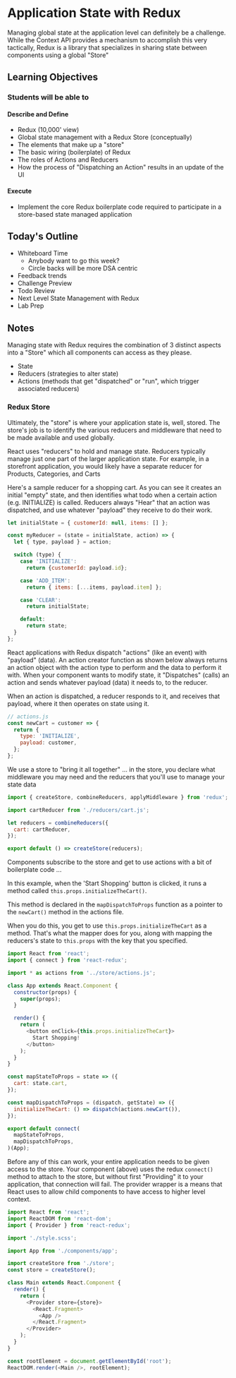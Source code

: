# Application State with Redux

Managing global state at the application level can definitely be a challenge. While the Context API provides a mechanism to accomplish this very tactically, Redux is a library that specializes in sharing state between components using a global "Store"

## Learning Objectives

### Students will be able to

#### Describe and Define

- Redux (10,000' view)
- Global state management with a Redux Store (conceptually)
- The elements that make up a "store"
- The basic wiring (boilerplate) of Redux
- The roles of Actions and Reducers
- How the process of "Dispatching an Action" results in an update of the UI

#### Execute

- Implement the core Redux boilerplate code required to participate in a store-based state managed application

## Today's Outline

<!-- To Be Completed By Instructor -->
- Whiteboard Time
  - Anybody want to go this week?
  - Circle backs will be more DSA centric
- Feedback trends
- Challenge Preview
- Todo Review
- Next Level State Management with Redux 
- Lab Prep

## Notes

Managing state with Redux requires the combination of 3 distinct aspects into a "Store" which all components can access as they please.

- State
- Reducers (strategies to alter state)
- Actions (methods that get "dispatched" or "run", which trigger associated reducers)

### Redux Store

Ultimately, the "store" is where your application state is, well, stored.  The store's job is to identify the various reducers and middleware that need to be made available and used globally.

React uses "reducers" to hold and manage state. Reducers typically manage just one part of the larger application state.  For example, in a storefront application, you would likely have a separate reducer for Products, Categories, and Carts

Here's a sample reducer for a shopping cart. As you can see it creates an initial "empty" state, and then identifies what todo when a certain action (e.g. INITIALIZE) is called. Reducers always "Hear" that an action was dispatched, and use whatever "payload" they receive to do their work.

```javascript
let initialState = { customerId: null, items: [] };

const myReducer = (state = initialState, action) => {
  let { type, payload } = action;

  switch (type) {
    case 'INITIALIZE':
      return {customerId: payload.id};

    case 'ADD_ITEM':
      return { items: [...items, payload.item] };

    case 'CLEAR':
      return initialState;

    default:
      return state;
  }
};
```

React applications with Redux dispatch "actions" (like an event) with "payload" (data). An action creator function as shown below always returns an action object with the action type to perform and the data to perform it with.  When your component wants to modify state, it "Dispatches" (calls) an action and sends whatever payload (data) it needs to, to the reducer.

When an action is dispatched, a reducer responds to it, and receives that payload, where it then operates on state using it.

```javascript
// actions.js
const newCart = customer => {
  return {
    type: 'INITIALIZE',
    payload: customer,
  };
};

```

We use a store to "bring it all together" ... in the store, you declare what middleware you may need and the reducers that you'll use to manage your state data

```javascript
import { createStore, combineReducers, applyMiddleware } from 'redux';

import cartReducer from './reducers/cart.js';

let reducers = combineReducers({
  cart: cartReducer,
});

export default () => createStore(reducers);
```

Components subscribe to the store and get to use actions with a bit of boilerplate code ...

In this example, when the 'Start Shopping' button is clicked, it runs a method called `this.props.initializeTheCart()`.

This method is declared in the `mapDispatchToProps` function as a pointer to the `newCart()` method in the actions file.

When you do this, you get to use `this.props.initializeTheCart` as a method. That's what the mapper does for you, along with mapping the reducers's state to `this.props` with the key that you specified.

```javascript
import React from 'react';
import { connect } from 'react-redux';

import * as actions from '../store/actions.js';

class App extends React.Component {
  constructor(props) {
    super(props);
  }

  render() {
    return (
      <button onClick={this.props.initializeTheCart}>
        Start Shopping!
      </button>
    );
  }
}

const mapStateToProps = state => ({
  cart: state.cart,
});

const mapDispatchToProps = (dispatch, getState) => ({
  initializeTheCart: () => dispatch(actions.newCart()),
});

export default connect(
  mapStateToProps,
  mapDispatchToProps,
)(App);

```

Before any of this can work, your entire application needs to be given access to the store. Your component (above) uses the redux `connect()` method to attach to the store, but without first "Providing" it to your application, that connection will fail.  The provider wrapper is a means that React uses to allow child components to have access to higher level context.

```javascript
import React from 'react';
import ReactDOM from 'react-dom';
import { Provider } from 'react-redux';

import './style.scss';

import App from './components/app';

import createStore from './store';
const store = createStore();

class Main extends React.Component {
  render() {
    return (
      <Provider store={store}>
        <React.Fragment>
          <App />
        </React.Fragment>
      </Provider>
    );
  }
}

const rootElement = document.getElementById('root');
ReactDOM.render(<Main />, rootElement);
```
